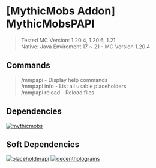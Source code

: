 # [MythicMobs Addon] MythicMobsPAPI

> Tested MC Version: 1.20.4, 1.20.6, 1.21 <br>
> Native: Java Enviroment 17 ~ 21 - MC Version 1.20.4 <br>

## Commands

> /mmpapi - Display help commands <br>
> /mmpapi info - List all usable placeholders <br>
> /mmpapi reload - Reload files <br>

## Dependencies

[![mythicmobs](https://img.shields.io/badge/MythicMobs-blue?style=badge)](https://mythiccraft.io/index.php?ewr-porta/) <br>

## Soft Dependencies

[![placeholderapi](https://img.shields.io/badge/PlaceholderAPI-blue?style=badge)](https://www.spigotmc.org/resources/6245/)
[![decentholograms](https://img.shields.io/badge/DecentHolograms-blue?style=badge)](https://www.spigotmc.org/resources/decentholograms-1-8-1-21-1-papi-support-no-dependencies.96927/) <br>

